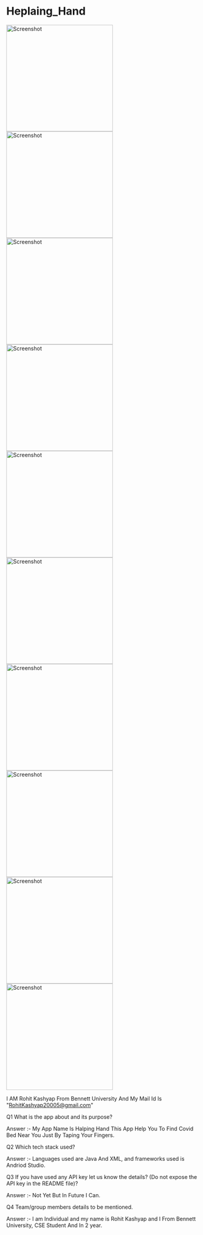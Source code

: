 # Heplaing_Hand

<img src="Splash_screen.jpg" width="280px" alt="Screenshot" />
<img src="OnBording_Screen.jpg" width="280px" alt="Screenshot" />
<img src="OnBording_Screen (2).jpg" width="280px" alt="Screenshot" />
<img src="OnBording_Screen (3).jpg" width="280px" alt="Screenshot" />
<img src="OnBording_Screen (4).jpg" width="280px" alt="Screenshot" />
<img src="Main_screen.jpg" width="280px" alt="Screenshot" />
<img src="Build_Bed_Screen.jpg" width="280px" alt="Screenshot" />
<img src="Build_Bed_Screens.jpg" width="280px" alt="Screenshot" />
<img src="Finding_a_Bed.jpg" width="280px" alt="Screenshot" />
<img src="Retrive_Data_Output.jpg" width="280px" alt="Screenshot" />

I AM Rohit Kashyap From Bennett University And My Mail Id Is "RohitKashyap20005@gmail.com"

Q1 What is the app about and its purpose?

Answer :- My App Name Is Halping Hand This App Help You To Find Covid Bed Near You Just By Taping Your Fingers.

Q2 Which tech stack used?

Answer :- Languages used are Java And XML, and frameworks used is Andriod Studio.

Q3 If you have used any API key let us know the details? (Do not expose the API key in the README file)?

Answer :- Not Yet But In Future I Can.

Q4 Team/group members details to be mentioned.

Answer :- I am Individual and my name is Rohit Kashyap and I From Bennett University, CSE Student And In 2 year.

